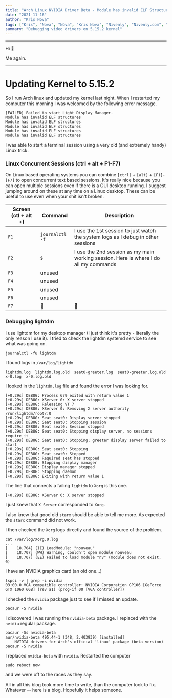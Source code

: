 ```yaml
---
title: "Arch Linux NVIDIA Driver Beta - Module has invalid ELF Structures"
date: "2021-11-16"
author: "Kris Nóva"
tags: ["Kris", "Nova", "Nóva", "Kris Nova", "Nivenly", "Nivenly.com", "Blog", "Writing", "Arch Linux", "Graphics Driver", "Video Driver", "NVIDIA", "ELF", "Kernel", "Error"]
summary: "Debugging video drivers on 5.15.2 kernel"
---
```

---

Hi 👋

Me again.

---

# Updating Kernel to 5.15.2

So I run Arch linux and updated my kernel last night.
When I restarted my computer this morning I was welcomed by the following error message.

```
[FAILED] Failed to start Light Display Manager.
Module has invalid ELF structures
Module has invalid ELF structures
Module has invalid ELF structures
Module has invalid ELF structures
Module has invalid ELF structures
```

I was able to start a terminal session using a very old (and extremely handy) Linux trick.

### Linux Concurrent Sessions (ctrl + alt + F1-F7)

On Linux based operating systems you can combine `[ctrl]` + `[alt]` + `[F1]-[F7]` to open concurrent text based sessions.
It's really nice because you can open multiple sessions even if there is a GUI desktop running.
I suggest jumping around on these at any time on a Linux desktop. 
These can be useful to use even when your shit isn't broken.


| Screen (ctl + alt +) |      Command      |    Description    |
| -----------------    | ----------------- | ----------------- |
| `F1`  | `journalctl -f`   | I use the 1st session to just watch the system logs as I debug in other sessions |
| `F2`  |        `$`      | I use the 2nd session as my main working session. Here is where I do all my commands |
| `F3`  |       unused      | |
| `F4`  |       unused      | | 
| `F5`  |       unused      | | 
| `F6`  |       unused      | | 
| `F7`  | 👀 | 👀 |


### Debugging lightdm

I use lightdm for my desktop manager (I just think it's pretty - literally the only reason I use it). 
I tried to check the lightdm systemd service to see what was going on.

```
journalctl -fu lightdm
```

I found logs in `/var/log/lightdm`

```
lightdm.log  lightdm.log.old  seat0-greeter.log  seat0-greeter.log.old  x-0.log  x-0.log.old
```

I looked in the `lightdm.log` file and found the error I was looking for.

```
[+0.29s] DEBUG: Process 679 exited with return value 1
[+0.29s] DEBUG: XServer 0: X server stopped
[+0.29s] DEBUG: Releasing VT 7
[+0.29s] DEBUG: XServer 0: Removing X server authority /run/lightdm/root/:0
[+0.29s] DEBUG: Seat seat0: Display server stopped
[+0.29s] DEBUG: Seat seat0: Stopping session
[+0.29s] DEBUG: Seat seat0: Session stopped
[+0.29s] DEBUG: Seat seat0: Stopping display server, no sessions require it
[+0.29s] DEBUG: Seat seat0: Stopping; greeter display server failed to start
[+0.29s] DEBUG: Seat seat0: Stopping
[+0.29s] DEBUG: Seat seat0: Stopped
[+0.29s] DEBUG: Required seat has stopped
[+0.29s] DEBUG: Stopping display manager
[+0.29s] DEBUG: Display manager stopped
[+0.29s] DEBUG: Stopping daemon
[+0.29s] DEBUG: Exiting with return value 1
```

The line that connects a failing `lightdm` to `Xorg` is this one.

```
[+0.29s] DEBUG: XServer 0: X server stopped
```

I just knew that `X Server` corresponded to `Xorg`.

I also knew that good old `starx` should be able to tell me more. 
As expected the `starx` command did not work.

I then checked the `Xorg` logs directly and found the source of the problem.

```
cat /var/log/Xorg.0.log
...
[    18.704] (II) LoadModule: "nouveau"
[    18.707] (WW) Warning, couldn't open module nouveau
[    18.707] (EE) Failed to load module "nv" (module does not exist, 0)
```

I have an NVIDIA graphics card (an old one...)

```
lspci -v | grep -i nvidia
03:00.0 VGA compatible controller: NVIDIA Corporation GP106 [GeForce GTX 1060 6GB] (rev a1) (prog-if 00 [VGA controller])
```

I checked the `nvidia` package just to see if I missed an update.

```
pacaur -S nvidia
```

I discovered I was running the `nvidia-beta` package. I replaced with the `nvidia` regular package.

```
pacaur -Ss nvidia-beta
aur/nvidia-beta 495.44-1 (348, 2.403939) [installed]
    NVIDIA drivers for Arch's official 'linux' package (beta version)
pacaur -S nvidia
```

I replaced `nvidia-beta` with `nvidia`. 
Restarted the computer

```
sudo reboot now
```

and we were off to the races as they say.

All in all this blog took more time to write, than the computer took to fix. Whatever -- here is a blog. Hopefully it helps someone.